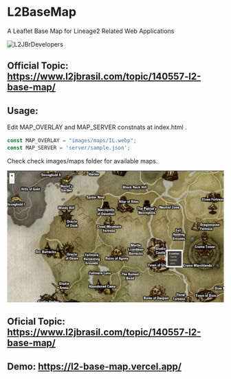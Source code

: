 # L2BaseMap
A Leaflet Base Map for Lineage2 Related Web Applications




![L2JBrDevelopers](https://i.imgur.com/bhBwp7U.jpg "Desenvolvido por Macacos altamente treinados")



## Official Topic: https://www.l2jbrasil.com/topic/140557-l2-base-map/



## Usage:
Edit MAP_OVERLAY and MAP_SERVER constnats at index.html .

```js
const MAP_OVERLAY = "images/maps/IL.webp";
const MAP_SERVER = 'server/sample.json';
```

Check check images/maps folder for available maps.



![L2JBrDevelopers](base-map.png "Desenvolvido por Macacos altamente treinados")

## Oficial Topic: https://www.l2jbrasil.com/topic/140557-l2-base-map/


## Demo: https://l2-base-map.vercel.app/
